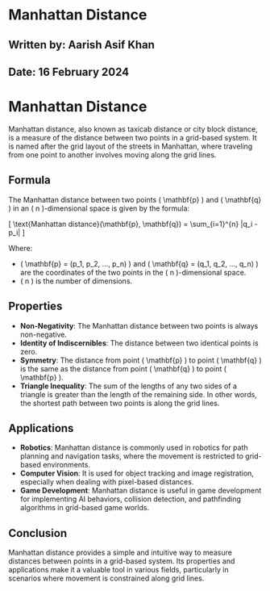 # **Manhattan Distance**

## **Written by:** Aarish Asif Khan

## **Date:** 16 February 2024

# **Manhattan Distance**

Manhattan distance, also known as taxicab distance or city block distance, is a measure of the distance between two points in a grid-based system. It is named after the grid layout of the streets in Manhattan, where traveling from one point to another involves moving along the grid lines.

## **Formula**

The Manhattan distance between two points \( \mathbf{p} \) and \( \mathbf{q} \) in an \( n \)-dimensional space is given by the formula:

\[
\text{Manhattan distance}(\mathbf{p}, \mathbf{q}) = \sum_{i=1}^{n} |q_i - p_i|
\]

Where:
- \( \mathbf{p} = (p_1, p_2, ..., p_n) \) and \( \mathbf{q} = (q_1, q_2, ..., q_n) \) are the coordinates of the two points in the \( n \)-dimensional space.
- \( n \) is the number of dimensions.

## **Properties**

- **Non-Negativity**: The Manhattan distance between two points is always non-negative.
- **Identity of Indiscernibles**: The distance between two identical points is zero.
- **Symmetry**: The distance from point \( \mathbf{p} \) to point \( \mathbf{q} \) is the same as the distance from point \( \mathbf{q} \) to point \( \mathbf{p} \).
- **Triangle Inequality**: The sum of the lengths of any two sides of a triangle is greater than the length of the remaining side. In other words, the shortest path between two points is along the grid lines.

## **Applications**

- **Robotics**: Manhattan distance is commonly used in robotics for path planning and navigation tasks, where the movement is restricted to grid-based environments.
- **Computer Vision**: It is used for object tracking and image registration, especially when dealing with pixel-based distances.
- **Game Development**: Manhattan distance is useful in game development for implementing AI behaviors, collision detection, and pathfinding algorithms in grid-based game worlds.

## **Conclusion**

Manhattan distance provides a simple and intuitive way to measure distances between points in a grid-based system. Its properties and applications make it a valuable tool in various fields, particularly in scenarios where movement is constrained along grid lines.


